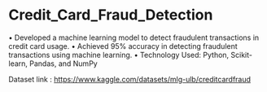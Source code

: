 # Credit_Card_Fraud_Detection
• Developed a machine learning model to detect fraudulent transactions in credit card usage. 
• Achieved 95% accuracy in detecting fraudulent transactions using machine learning. 
• Technology Used: Python, Scikit-learn, Pandas, and NumPy

Dataset link : https://www.kaggle.com/datasets/mlg-ulb/creditcardfraud
